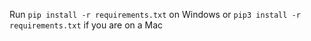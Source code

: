 Run `pip install -r requirements.txt` on Windows or `pip3 install -r requirements.txt` if you are on a Mac